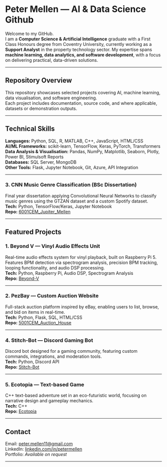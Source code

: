 # Peter Mellen — AI & Data Science Github

Welcome to my GitHub.  
I am a **Computer Science & Artificial Intelligence** graduate with a First Class Honours degree from Coventry University, currently working as a **Support Analyst** in the property technology sector. My expertise spans **machine learning, data analytics, and software development**, with a focus on delivering practical, data-driven solutions.

---

## Repository Overview

This repository showcases selected projects covering AI, machine learning, data visualisation, and software engineering.  
Each project includes documentation, source code, and where applicable, datasets or demonstration outputs.

---

## Technical Skills

**Languages:** Python, SQL, R, MATLAB, C++, JavaScript, HTML/CSS  
**AI/ML Frameworks:** scikit-learn, TensorFlow, Keras, PyTorch, Transformers  
**Data Analysis & Visualisation:** Pandas, NumPy, Matplotlib, Seaborn, Plotly, Power BI, Stimulsoft Reports  
**Databases:** SQL Server, MongoDB  
**Other Tools:** Flask, Jupyter Notebook, Git, Azure, API Integration

---

### 3. CNN Music Genre Classification (BSc Dissertation)
Final year dissertation applying Convolutional Neural Networks to classify music genres using the GTZAN dataset and a custom Spotify dataset.  
**Tech:** Python, TensorFlow/Keras, Jupyter Notebook  
**Repo:** [6001CEM_Jupiter_Mellen](https://github.com/Jupiter-mellen/6001CEM_Jupiter_Mellen)

---

## Featured Projects

### 1. Beyond V — Vinyl Audio Effects Unit
Real-time audio effects system for vinyl playback, built on Raspberry Pi 5. Features BPM detection via spectrogram analysis, precision BPM tracking, looping functionality, and audio DSP processing.  
**Tech:** Python, Raspberry Pi, Audio DSP, Spectrogram Analysis  
**Repo:** [Beyond-V](https://github.com/Jupiter-mellen/Beyond-V)

---

### 2. PezBay — Custom Auction Website
Full-stack auction platform inspired by eBay, enabling users to list, browse, and bid on items in real-time.  
**Tech:** Python, Flask, SQL, HTML/CSS  
**Repo:** [5001CEM_Auction_House](https://github.com/Jupiter-mellen/5001CEM_Auction_House)

---

### 4. Stitch-Bot — Discord Gaming Bot
Discord bot designed for a gaming community, featuring custom commands, integrations, and moderation tools.  
**Tech:** Python, Discord API  
**Repo:** [Stitch-Bot](https://github.com/Jupiter-mellen/Stitch-Bot)

---

### 5. Ecotopia — Text-based Game
C++ text-based adventure set in an eco-futuristic world, focusing on narrative design and gameplay mechanics.  
**Tech:** C++  
**Repo:** [Ecotopia](https://github.com/Jupiter-mellen/Ecotopia)

---

## Contact

Email: [peter.mellen11@gmail.com](mailto:peter.mellen11@gmail.com)  
LinkedIn: [linkedin.com/in/petermellen](https://linkedin.com/in/petermellen)  
Portfolio: *Available on request*

---
